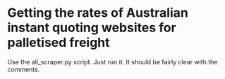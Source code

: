 # Getting the rates of Australian instant quoting websites for palletised freight

Use the all_scraper.py script.
Just run it.
It should be fairly clear with the comments.

